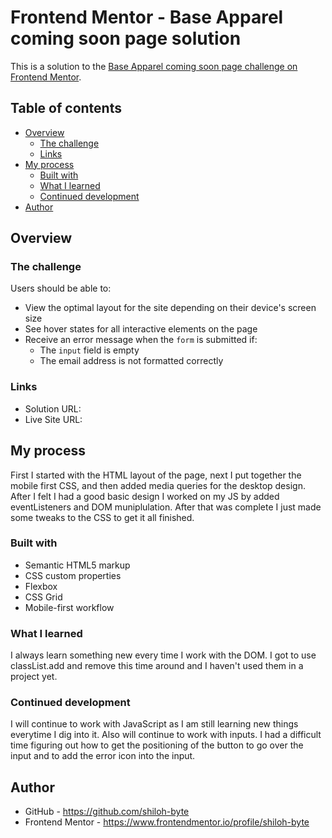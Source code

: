 # Frontend Mentor - Base Apparel coming soon page solution

This is a solution to the [Base Apparel coming soon page challenge on Frontend Mentor](https://www.frontendmentor.io/challenges/base-apparel-coming-soon-page-5d46b47f8db8a7063f9331a0).  

## Table of contents

- [Overview](#overview)
  - [The challenge](#the-challenge)
  - [Links](#links)
- [My process](#my-process)
  - [Built with](#built-with)
  - [What I learned](#what-i-learned)
  - [Continued development](#continued-development)
- [Author](#author)


## Overview

### The challenge

Users should be able to:

- View the optimal layout for the site depending on their device's screen size
- See hover states for all interactive elements on the page
- Receive an error message when the `form` is submitted if:
  - The `input` field is empty
  - The email address is not formatted correctly

### Links

- Solution URL: 
- Live Site URL: 

## My process
First I started with the HTML layout of the page, next I put together the mobile first CSS, and then added media queries for the desktop design.
After I felt I had a good basic design I worked on my JS by added eventListeners and DOM muniplulation. After that was complete I just made some
tweaks to the CSS to get it all finished.

### Built with

- Semantic HTML5 markup
- CSS custom properties
- Flexbox
- CSS Grid
- Mobile-first workflow

### What I learned

I always learn something new every time I work with the DOM. I got to use classList.add and remove this time around and I haven't used them in a project yet.


### Continued development

I will continue to work with JavaScript as I am still learning new things everytime I dig into it. Also will continue to work with inputs. I 
had a difficult time figuring out how to get the positioning of the button to go over the input and to add the error icon into the input.


## Author

- GitHub - https://github.com/shiloh-byte
- Frontend Mentor - https://www.frontendmentor.io/profile/shiloh-byte

